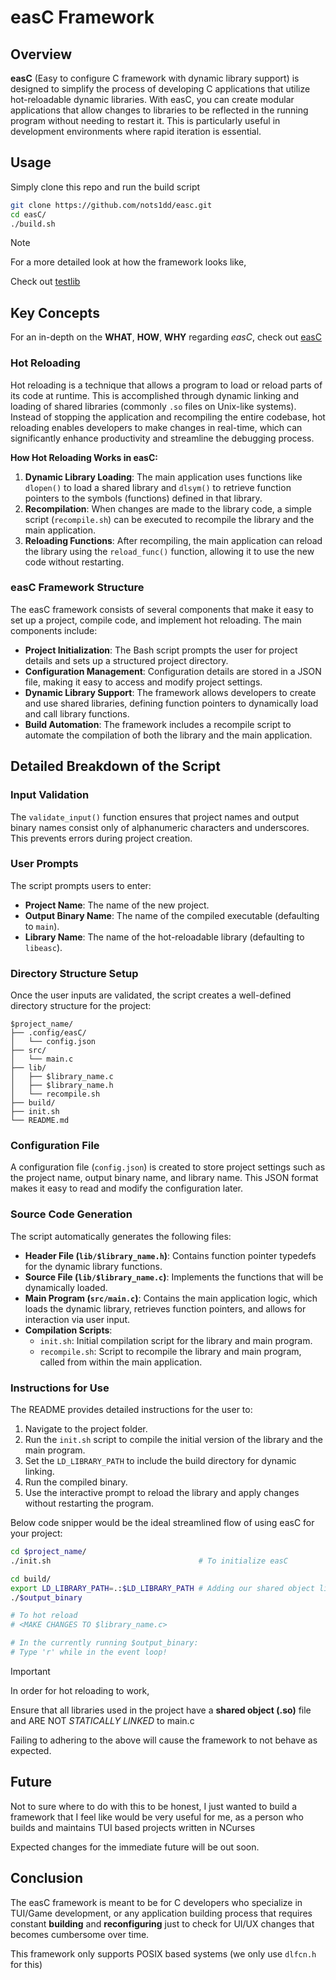 # easC Framework

## Overview

**easC** (Easy to configure C framework with dynamic library support) is designed to simplify the process of developing C applications that utilize hot-reloadable dynamic libraries. With easC, you can create modular applications that allow changes to libraries to be reflected in the running program without needing to restart it. This is particularly useful in development environments where rapid iteration is essential.

## Usage

Simply clone this repo and run the build script 

```sh 
git clone https://github.com/nots1dd/easc.git 
cd easC/
./build.sh
```

> [!NOTE]
> 
> For a more detailed look at how 
> the framework looks like, 
> 
> Check out [testlib](https;//github.com/nots1dd/easc/blob/main/testlib/README,md)
> 

## Key Concepts

For an in-depth on the **WHAT**, **HOW**, **WHY** regarding *easC*, check out [easC](https://github.com/nots1dd/easc/blob/main/EASC.md)

### Hot Reloading

Hot reloading is a technique that allows a program to load or reload parts of its code at runtime. This is accomplished through dynamic linking and loading of shared libraries (commonly `.so` files on Unix-like systems). Instead of stopping the application and recompiling the entire codebase, hot reloading enables developers to make changes in real-time, which can significantly enhance productivity and streamline the debugging process.

**How Hot Reloading Works in easC:**
1. **Dynamic Library Loading**: The main application uses functions like `dlopen()` to load a shared library and `dlsym()` to retrieve function pointers to the symbols (functions) defined in that library.
2. **Recompilation**: When changes are made to the library code, a simple script (`recompile.sh`) can be executed to recompile the library and the main application.
3. **Reloading Functions**: After recompiling, the main application can reload the library using the `reload_func()` function, allowing it to use the new code without restarting.

### easC Framework Structure

The easC framework consists of several components that make it easy to set up a project, compile code, and implement hot reloading. The main components include:

- **Project Initialization**: The Bash script prompts the user for project details and sets up a structured project directory.
- **Configuration Management**: Configuration details are stored in a JSON file, making it easy to access and modify project settings.
- **Dynamic Library Support**: The framework allows developers to create and use shared libraries, defining function pointers to dynamically load and call library functions.
- **Build Automation**: The framework includes a recompile script to automate the compilation of both the library and the main application.

## Detailed Breakdown of the Script

### Input Validation

The `validate_input()` function ensures that project names and output binary names consist only of alphanumeric characters and underscores. This prevents errors during project creation.

### User Prompts

The script prompts users to enter:
- **Project Name**: The name of the new project.
- **Output Binary Name**: The name of the compiled executable (defaulting to `main`).
- **Library Name**: The name of the hot-reloadable library (defaulting to `libeasc`).

### Directory Structure Setup

Once the user inputs are validated, the script creates a well-defined directory structure for the project:
```
$project_name/
├── .config/easC/
│   └── config.json
├── src/
│   └── main.c
├── lib/
│   ├── $library_name.c
│   ├── $library_name.h
│   └── recompile.sh
├── build/
├── init.sh
└── README.md
```

### Configuration File

A configuration file (`config.json`) is created to store project settings such as the project name, output binary name, and library name. This JSON format makes it easy to read and modify the configuration later.

### Source Code Generation

The script automatically generates the following files:
- **Header File (`lib/$library_name.h`)**: Contains function pointer typedefs for the dynamic library functions.
- **Source File (`lib/$library_name.c`)**: Implements the functions that will be dynamically loaded.
- **Main Program (`src/main.c`)**: Contains the main application logic, which loads the dynamic library, retrieves function pointers, and allows for interaction via user input.
- **Compilation Scripts**: 
  - `init.sh`: Initial compilation script for the library and main program.
  - `recompile.sh`: Script to recompile the library and main program, called from within the main application.

### Instructions for Use

The README provides detailed instructions for the user to:
1. Navigate to the project folder.
2. Run the `init.sh` script to compile the initial version of the library and the main program.
3. Set the `LD_LIBRARY_PATH` to include the build directory for dynamic linking.
4. Run the compiled binary.
5. Use the interactive prompt to reload the library and apply changes without restarting the program.

Below code snipper would be the ideal streamlined flow of using easC for your project: 

```sh 
cd $project_name/
./init.sh                                 # To initialize easC

cd build/ 
export LD_LIBRARY_PATH=.:$LD_LIBRARY_PATH # Adding our shared object library to LD_LIBRARY_PATH for GNU linker to link to binary
./$output_binary

# To hot reload 
# <MAKE CHANGES TO $library_name.c>

# In the currently running $output_binary: 
# Type 'r' while in the event loop!
```

> [!IMPORTANT]
> 
> In order for hot reloading to work,
> 
> Ensure that all libraries used in the project 
> have a **shared object (.so)** file and ARE NOT 
> *STATICALLY LINKED* to main.c 
> 
> Failing to adhering to the above will cause the framework to not behave as expected.

## Future 

Not to sure where to do with this to be honest, I just wanted to build a framework that I feel like would be very useful for me, as a person who builds and maintains TUI based projects written in NCurses

Expected changes for the immediate future will be out soon.

## Conclusion

The easC framework is meant to be for C developers who specialize in TUI/Game development, or any application building process that requires constant **building** and **reconfiguring** just to check for UI/UX changes that becomes cumbersome over time. 

This framework only supports POSIX based systems (we only use `dlfcn.h` for this)
